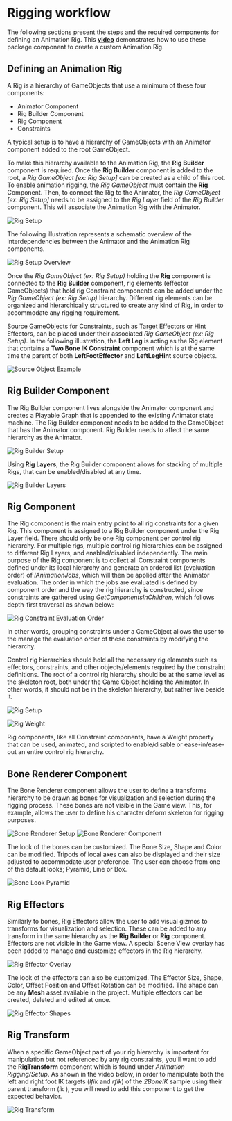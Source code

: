 
# Rigging workflow

The following sections present the steps and the required components for defining an Animation Rig. This [**video**](https://youtu.be/DzW_jQGO1dc) demonstrates how to use these package component to create a custom Animation Rig.

## Defining an Animation Rig

A Rig is a hierarchy of GameObjects that use a minimum of these four components: 

* Animator Component
* Rig Builder Component
* Rig Component
* Constraints

A typical setup is to have a hierarchy of GameObjects with an Animator component added to the root GameObject.

To make this hierarchy available to the Animation Rig, the **Rig Builder** component is required. Once the **Rig Builder** component is added to the root, a _Rig GameObject [ex: Rig Setup]_ can be created as a child of this root. To enable animation rigging, the _Rig GameObject_ must contain the **Rig** Component. Then, to connect the Rig to the Animator, the _Rig GameObject [ex: Rig Setup]_ needs to be assigned to the _Rig Layer_ field of the *Rig Builder* component. This will associate the Animation Rig with the Animator.

![Rig Setup](images/rig_setup/rig_setup.gif)

The following illustration represents a schematic overview of the interdependencies between the Animator and the Animation Rig components.

![Rig Setup Overview](images/rig_setup/rig_setup_overview.png)

Once the _Rig GameObject (ex: Rig Setup)_ holding the **Rig** component is connected to the **Rig Builder** component,  rig elements (effector GameObjects) that hold rig Constraint components can be added under the _Rig GameObject (ex: Rig Setup)_ hierarchy. Different rig elements can be organized and hierarchically structured to create any kind of Rig, in order to accommodate any rigging requirement.  

Source GameObjects for Constraints, such as Target Effectors or Hint Effectors, can be placed under their associated _Rig GameObject (ex: Rig Setup)_. In the following illustration, the **Left Leg** is acting as the Rig element that contains a **Two Bone IK Constraint** component which is at the same time the parent of both **LeftFootEffector** and **LeftLegHint** source objects.  

![Source Object Example](images/rig_setup/source_object_example.png) 


## Rig Builder Component

The Rig Builder component lives alongside the Animator component and creates a Playable Graph that is appended to the existing Animator state machine.
The Rig Builder component needs to be added to the GameObject that has the Animator component.  Rig Builder needs to affect the same hierarchy as the Animator.

![Rig Builder Setup](images/rig_builder/rig_builder_setup.gif)

Using **Rig Layers**, the Rig Builder component allows for stacking of multiple Rigs, that can be enabled/disabled at any time.

![Rig Builder Layers](images/rig_builder/rig_builder_layers.gif)


## Rig Component

The Rig component is the main entry point to all rig constraints for a given Rig. This component is assigned to a Rig Builder component under the Rig Layer field.
There should only be one Rig component per control rig hierarchy. For multiple rigs, multiple control rig hierarchies can be assigned to different Rig Layers,
and enabled/disabled independently. The main purpose of the Rig component is to collect all Constraint components defined under its local hierarchy and
generate an ordered list (evaluation order) of _IAnimationJobs_, which will then be applied after the Animator evaluation. The order in which the jobs are
evaluated is defined by component order and the way the rig hierarchy is constructed, since constraints are gathered using _GetComponentsInChildren_,
which follows depth-first traversal as shown below:

![Rig Constraint Evaluation Order](images/rig/eval_order.png)

In other words, grouping constraints under a GameObject allows the user to the manage the evaluation order of these constraints
by modifying the hierarchy.

Control rig hierarchies should hold all the necessary rig elements such as effectors, constraints, and other objects/elements required by the constraint definitions.
The root of a control rig hierarchy should be at the same level as the skeleton root, both under the Game Object holding the Animator. In other words,
it should not be in the skeleton hierarchy, but rather live beside it.

![Rig Setup](images/rig/rig_setup.gif)

![Rig Weight](images/rig/rig_weight.gif)


Rig components, like all Constraint components, have a Weight property that can be used, animated, and scripted to enable/disable
or ease-in/ease-out an entire control rig hierarchy.


## Bone Renderer Component

The Bone Renderer component allows the user to define a transforms hierarchy to be drawn as bones for visualization and selection during the rigging process.
These bones are not visible in the Game view. This, for example, allows the user to define his character deform skeleton for rigging purposes.

![Bone Renderer Setup](images/bone_renderer/bone_renderer_setup.gif)
![Bone Renderer Component](images/bone_renderer/bone_renderer_component.gif)

The look of the bones can be customized. The Bone Size, Shape and Color can be modified.
Tripods of local axes can also be displayed and their size adjusted to accommodate user preference.
The user can choose from one of the default looks; Pyramid, Line or Box.

![Bone Look Pyramid](images/bone_renderer/bone_looks.png)

## Rig Effectors

Similarly to bones, Rig Effectors allow the user to add visual gizmos to transforms for visualization and selection.  These can be added to any transform
in the same hierarchy as the **Rig Builder** or **Rig** component.  Effectors are not visible in the Game view.  A special Scene View overlay has been added
to manage and customize effectors in the Rig hierarchy.

![Rig Effector Overlay](images/rig_effector/rig_effector_setup.gif)

The look of the effectors can also be customized.  The Effector Size, Shape, Color, Offset Position and Offset Rotation can be modified.
The shape can be any **Mesh** asset available in the project.  Multiple effectors can be created, deleted and edited at once.

![Rig Effector Shapes](images/rig_effector/rig_effector_shapes.png)


## Rig Transform

When a specific GameObject part of your rig hierarchy is important for manipulation but not referenced by any rig constraints, you'll want to add the **RigTransform** component which is found under _Animation Rigging/Setup_.
As shown in the video below, in order to manipulate both the left and right foot IK targets (_lfik_ and _rfik_) of the _2BoneIK_ sample using
their parent transform (_ik_ ), you will need to add this component to get the expected behavior.

![Rig Transform](images/rig_transform/rig_transform_manipulation.gif)

